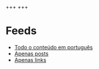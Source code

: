 +++
+++

# Feeds

- [Todo o conteúdo em português](https://blog.jutty.dev/pt/atom.xml)
- [Apenas posts](https://blog.jutty.dev/pt/posts/atom.xml)
- [Apenas links](https://blog.jutty.dev/links/atom.xml)
